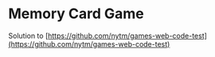 # Memory Card Game

Solution to [https://github.com/nytm/games-web-code-test](https://github.com/nytm/games-web-code-test)